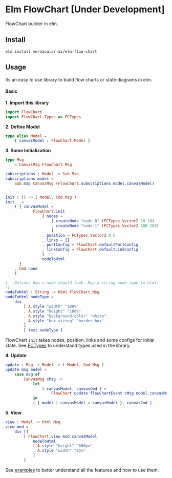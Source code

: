 # Elm FlowChart [Under Development]

FlowChart builder in elm.

## Install
```
elm install vernacular-ai/elm-flow-chart
```

## Usage
Its an easy to use library to build flow charts or state diagrams in elm. 

#### Basic
**1. Import this library**
```elm
import FlowChart
import FlowChart.Types as FCTypes
```

**2. Define Model**
```elm
type alias Model =
    { canvasModel : FlowChart.Model }
```

**3. Some Initialization**
```elm
type Msg
    = CanvasMsg FlowChart.Msg

subscriptions : Model -> Sub Msg
subscriptions model =
    Sub.map CanvasMsg (FlowChart.subscriptions model.canvasModel)


init : () -> ( Model, Cmd Msg )
init _ =
    ( { canvasModel =
            FlowChart.init
                { nodes =
                    [ createNode "node-0" (FCTypes.Vector2 10 10)
                    , createNode "node-1" (FCTypes.Vector2 100 200)
                    ]
                , position = FCTypes.Vector2 0 0
                , links = []
                , portConfig = FlowChart.defaultPortConfig
                , linkConfig = FlowChart.defaultLinkConfig
                }
                nodeToHtml
      }
    , Cmd.none
    )

{-| Defines how a node should look. Map a string node type to html.
-}
nodeToHtml : String -> Html FlowChart.Msg
nodeToHtml nodeType =
    div
        [ A.style "width" "100%"
        , A.style "height" "100%"
        , A.style "background-color" "white"
        , A.style "box-sizing" "border-box"
        ]
        [ text nodeType ]
```
FlowChart `init` takes nodes, position, links and some configs for initial state. See [FCTypes](https://github.com/Vernacular-ai/elm-flow-chart/blob/master/src/FlowChart/Types.elm) to understand types used in the library.

**4. Update**
```elm
update : Msg -> Model -> ( Model, Cmd Msg )
update msg model =
    case msg of
        CanvasMsg cMsg ->
            let
                ( canvasModel, canvasCmd ) =
                    FlowChart.update flowChartEvent cMsg model.canvasModel
            in
            ( { model | canvasModel = canvasModel }, canvasCmd )
```

**5. View**
```elm
view : Model -> Html Msg
view mod =
    div []
        [ FlowChart.view mod.canvasModel
            nodeToHtml
            [ A.style "height" "600px"
            , A.style "width" "85%"
            ]
        ]
```

See [examples](https://github.com/Vernacular-ai/elm-flow-chart/tree/master/examples) to better understand all the features and how to use them.